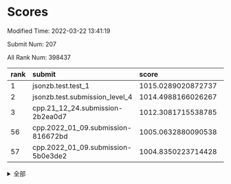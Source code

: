 # Scores

Modified Time: 2022-03-22 13:41:19

Submit Num: 207

All Rank Num: 398437

| rank |               submit               |       score        |       sigma        | pk_num |
| :--- | :--------------------------------- | :----------------- | :----------------- | :----- |
| 1    | jsonzb.test.test_1                 | 1015.0289020872737 | 0.8742226310403086 | 7697   |
| 2    | jsonzb.test.submission_level_4     | 1014.4988166026267 | 0.8237322721958111 | 7695   |
| 3    | cpp.21_12_24.submission-2b2ea0d7   | 1012.3081715538785 | 0.8055825533690012 | 7695   |
| 56   | cpp.2022_01_09.submission-816672bd | 1005.0632880090538 | 0.7116524582574919 | 7704   |
| 57   | cpp.2022_01_09.submission-5b0e3de2 | 1004.8350223714428 | 0.7280744418440986 | 7701   |


<details>
<summary>全部</summary>

| rank |                 submit                 |       score        |       sigma        | pk_num |
| :--- | :------------------------------------- | :----------------- | :----------------- | :----- |
| 1    | jsonzb.test.test_1                     | 1015.0289020872737 | 0.8742226310403086 | 7697   |
| 2    | jsonzb.test.submission_level_4         | 1014.4988166026267 | 0.8237322721958111 | 7695   |
| 3    | cpp.21_12_24.submission-2b2ea0d7       | 1012.3081715538785 | 0.8055825533690012 | 7695   |
| 4    | gobigger.level_3.submission_level_3_24 | 1012.1178313503518 | 0.7775920775060767 | 7702   |
| 5    | gobigger.level_3.submission_level_3_44 | 1011.9843914578685 | 0.7918392369720044 | 7704   |
| 6    | gobigger.level_3.submission_level_3_37 | 1011.8249635458933 | 0.7814756874081449 | 7699   |
| 7    | gobigger.level_3.submission_level_3_1  | 1011.2432163155141 | 0.7585206085815955 | 7699   |
| 8    | gobigger.level_3.submission_level_3_39 | 1011.1555241947623 | 0.7862288827511577 | 7700   |
| 9    | gobigger.level_3.submission_level_3_40 | 1011.1385917942629 | 0.7788636024819415 | 7693   |
| 10   | gobigger.level_3.submission_level_3_36 | 1011.1276488510794 | 0.7613175158330943 | 7698   |
| 11   | gobigger.level_3.submission_level_3_18 | 1011.1201894612987 | 0.7604049255321786 | 7702   |
| 12   | gobigger.level_3.submission_level_3_19 | 1011.0798099249333 | 0.7905209011096894 | 7695   |
| 13   | gobigger.level_3.submission_level_3_10 | 1011.0473327856215 | 0.7673948727587454 | 7702   |
| 14   | gobigger.level_3.submission_level_3_0  | 1011.0063234272933 | 0.7613334062821829 | 7695   |
| 15   | gobigger.level_3.submission_level_3_3  | 1010.9348306866883 | 0.769434742159244  | 7704   |
| 16   | gobigger.level_3.submission_level_3_43 | 1010.8832669623617 | 0.7728020402177118 | 7701   |
| 17   | gobigger.level_3.submission_level_3_33 | 1010.8700222252746 | 0.7734456293121509 | 7697   |
| 18   | gobigger.level_3.submission_level_3_30 | 1010.6669288636232 | 0.769668981916435  | 7699   |
| 19   | gobigger.level_3.submission_level_3_21 | 1010.5904373358421 | 0.796821987830907  | 7702   |
| 20   | gobigger.level_3.submission_level_3_20 | 1010.5667988363936 | 0.7637779207041885 | 7702   |
| 21   | gobigger.level_3.submission_level_3_34 | 1010.3738970932332 | 0.7707373912114108 | 7702   |
| 22   | gobigger.level_3.submission_level_3_2  | 1010.149534610072  | 0.7629922290749678 | 7703   |
| 23   | gobigger.level_3.submission_level_3_27 | 1010.064775863933  | 0.7527874950285428 | 7701   |
| 24   | gobigger.level_3.submission_level_3_4  | 1010.0631246108762 | 0.754960205197387  | 7694   |
| 25   | gobigger.level_3.submission_level_3_5  | 1010.0587767029886 | 0.7668030603550754 | 7698   |
| 26   | gobigger.level_3.submission_level_3_12 | 1010.0467335957006 | 0.7453711512816183 | 7697   |
| 27   | gobigger.level_3.submission_level_3_46 | 1009.9683926719266 | 0.7557873608496091 | 7696   |
| 28   | gobigger.level_3.submission_level_3_9  | 1009.8819778296345 | 0.7478147914811643 | 7698   |
| 29   | gobigger.level_3.submission_level_3_23 | 1009.8484360422947 | 0.7649895159811448 | 7694   |
| 30   | gobigger.level_3.submission_level_3_26 | 1009.7454410415717 | 0.7607300856709935 | 7699   |
| 31   | gobigger.level_3.submission_level_3_32 | 1009.6742988648665 | 0.7723635684432207 | 7702   |
| 32   | gobigger.level_3.submission_level_3_16 | 1009.596203877273  | 0.743432470717677  | 7698   |
| 33   | gobigger.level_3.submission_level_3_48 | 1009.5511175610627 | 0.745880659496533  | 7697   |
| 34   | gobigger.level_3.submission_level_3_31 | 1009.5161342515037 | 0.7601410291447882 | 7696   |
| 35   | gobigger.level_3.submission_level_3_25 | 1009.4817325837784 | 0.7435450531884317 | 7700   |
| 36   | gobigger.level_3.submission_level_3_47 | 1009.4762976119813 | 0.7468833796579947 | 7697   |
| 37   | gobigger.level_3.submission_level_3_41 | 1009.456229256228  | 0.7386509150099689 | 7692   |
| 38   | gobigger.level_3.submission_level_3_42 | 1009.4549493201131 | 0.7617754414749384 | 7700   |
| 39   | gobigger.level_3.submission_level_3_22 | 1009.4440011599114 | 0.7679508849083714 | 7704   |
| 40   | gobigger.level_3.submission_level_3_35 | 1009.4158931293117 | 0.7574611849613583 | 7705   |
| 41   | gobigger.level_3.submission_level_3_29 | 1009.4039326327367 | 0.7614180854028547 | 7696   |
| 42   | gobigger.level_3.submission_level_3_13 | 1009.3482764518395 | 0.7517487906473983 | 7697   |
| 43   | gobigger.level_3.submission_level_3_28 | 1009.2420864668466 | 0.7546061395710991 | 7698   |
| 44   | gobigger.level_3.submission_level_3_7  | 1009.138032138824  | 0.7525589438090872 | 7698   |
| 45   | gobigger.level_3.submission_level_3_11 | 1009.1053640893988 | 0.7591702134766231 | 7698   |
| 46   | gobigger.level_3.submission_level_3_6  | 1008.9977373807566 | 0.7792723947006538 | 7700   |
| 47   | gobigger.level_3.submission_level_3_38 | 1008.9930237067887 | 0.7389078395307449 | 7698   |
| 48   | gobigger.level_3.submission_level_3_49 | 1008.9926871821934 | 0.7358009018662878 | 7700   |
| 49   | gobigger.level_3.submission_level_3_15 | 1008.9821080843475 | 0.7402250822737352 | 7698   |
| 50   | gobigger.level_3.submission_level_3_45 | 1008.729130822412  | 0.7423757702865019 | 7697   |
| 51   | gobigger.level_3.submission_level_3_17 | 1008.6223589589677 | 0.7410730114758179 | 7704   |
| 52   | gobigger.level_3.submission_level_3_8  | 1008.5621351294177 | 0.7641019865588221 | 7696   |
| 53   | gobigger.level_3.submission_level_3_14 | 1008.4971295969958 | 0.7741653835391161 | 7699   |
| 54   | gobigger.level_1.submission_level_1_24 | 1005.5530199769962 | 0.7434172215123267 | 7698   |
| 55   | gobigger.level_1.submission_level_1_16 | 1005.1654498116158 | 0.7357305140138786 | 7703   |
| 56   | cpp.2022_01_09.submission-816672bd     | 1005.0632880090538 | 0.7116524582574919 | 7704   |
| 57   | cpp.2022_01_09.submission-5b0e3de2     | 1004.8350223714428 | 0.7280744418440986 | 7701   |
| 58   | gobigger.level_1.submission_level_1_29 | 1004.758094897785  | 0.7183460199346055 | 7700   |
| 59   | gobigger.level_1.submission_level_1_1  | 1004.5883352081221 | 0.7129643845265108 | 7698   |
| 60   | gobigger.level_1.submission_level_1_38 | 1004.5730546204504 | 0.708973116630579  | 7698   |
| 61   | gobigger.level_1.submission_level_1_9  | 1004.4958147898986 | 0.7208433825481116 | 7696   |
| 62   | gobigger.level_1.submission_level_1_22 | 1004.4242040924765 | 0.7138674539918343 | 7701   |
| 63   | gobigger.level_1.submission_level_1_35 | 1004.1673051064674 | 0.7171048963188824 | 7702   |
| 64   | gobigger.level_1.submission_level_1_4  | 1004.0859512434846 | 0.7225434908046627 | 7702   |
| 65   | gobigger.level_1.submission_level_1_30 | 1004.077991568314  | 0.7200720143049553 | 7706   |
| 66   | gobigger.level_1.submission_level_1_11 | 1003.9787764529374 | 0.7161174942212376 | 7697   |
| 67   | gobigger.level_1.submission_level_1_46 | 1003.9745684157604 | 0.7129575191634461 | 7700   |
| 68   | gobigger.level_1.submission_level_1_26 | 1003.8948591932859 | 0.7325404362622262 | 7699   |
| 69   | gobigger.level_1.submission_level_1_17 | 1003.8901177388666 | 0.7140481088173396 | 7699   |
| 70   | gobigger.level_1.submission_level_1_49 | 1003.8846377704401 | 0.7123059843989922 | 7696   |
| 71   | gobigger.level_1.submission_level_1_7  | 1003.7187017109492 | 0.7164554318777132 | 7701   |
| 72   | gobigger.level_1.submission_level_1_8  | 1003.6475410599115 | 0.7130303710433957 | 7702   |
| 73   | gobigger.level_1.submission_level_1_28 | 1003.6290228218029 | 0.7259144983509318 | 7700   |
| 74   | gobigger.level_1.submission_level_1_37 | 1003.5383139239162 | 0.7057642308933656 | 7697   |
| 75   | gobigger.level_1.submission_level_1_41 | 1003.3883091087151 | 0.7191562296775434 | 7697   |
| 76   | gobigger.level_1.submission_level_1_14 | 1003.3331097006522 | 0.7170384633578943 | 7704   |
| 77   | gobigger.level_1.submission_level_1_33 | 1003.309372652953  | 0.7100686149242738 | 7697   |
| 78   | gobigger.level_1.submission_level_1_36 | 1003.304402700993  | 0.7076700464432022 | 7703   |
| 79   | gobigger.level_1.submission_level_1_23 | 1003.2979720266909 | 0.7119756711444525 | 7696   |
| 80   | gobigger.level_1.submission_level_1_32 | 1003.295254909183  | 0.7112623737191135 | 7697   |
| 81   | gobigger.level_1.submission_level_1_18 | 1003.2035144226277 | 0.7188719925203777 | 7701   |
| 82   | gobigger.level_1.submission_level_1_42 | 1003.1731409012094 | 0.7120613511433759 | 7696   |
| 83   | gobigger.level_1.submission_level_1_21 | 1003.0240039453076 | 0.7247780849018229 | 7696   |
| 84   | gobigger.level_1.submission_level_1_34 | 1002.9442080233847 | 0.7167282366737017 | 7701   |
| 85   | gobigger.level_1.submission_level_1_12 | 1002.9205194213176 | 0.7107841710820744 | 7701   |
| 86   | gobigger.level_1.submission_level_1_6  | 1002.8780339952086 | 0.7138745824753437 | 7702   |
| 87   | gobigger.level_1.submission_level_1_43 | 1002.8740684373796 | 0.7072472069165762 | 7699   |
| 88   | gobigger.level_1.submission_level_1_15 | 1002.7652808283408 | 0.7185612214248392 | 7700   |
| 89   | gobigger.level_1.submission_level_1_48 | 1002.7544810508531 | 0.7242022356040558 | 7693   |
| 90   | gobigger.level_1.submission_level_1_0  | 1002.7416637818624 | 0.7128132564577468 | 7705   |
| 91   | gobigger.level_1.submission_level_1_44 | 1002.7323615051445 | 0.7112785112112432 | 7702   |
| 92   | gobigger.level_1.submission_level_1_2  | 1002.681053329637  | 0.711854859507587  | 7697   |
| 93   | gobigger.level_1.submission_level_1_10 | 1002.3449301804678 | 0.7107448004983334 | 7699   |
| 94   | gobigger.level_1.submission_level_1_27 | 1002.2277698360483 | 0.7236718922873149 | 7703   |
| 95   | gobigger.level_1.submission_level_1_13 | 1002.218179875599  | 0.720140022660092  | 7703   |
| 96   | gobigger.level_1.submission_level_1_47 | 1002.1858428941933 | 0.7253958266609911 | 7703   |
| 97   | gobigger.level_1.submission_level_1_31 | 1002.1714057332958 | 0.7163866428248914 | 7697   |
| 98   | gobigger.level_1.submission_level_1_20 | 1002.0815863512344 | 0.7090073561890454 | 7699   |
| 99   | gobigger.level_1.submission_level_1_25 | 1002.0757608324117 | 0.6981996658027492 | 7700   |
| 100  | gobigger.level_1.submission_level_1_45 | 1002.0541476896284 | 0.7203242484930825 | 7695   |
| 101  | gobigger.level_1.submission_level_1_19 | 1001.8632089111045 | 0.7204392664354744 | 7702   |
| 102  | gobigger.level_1.submission_level_1_5  | 1001.7045571688615 | 0.707019153183205  | 7699   |
| 103  | gobigger.level_1.submission_level_1_39 | 1001.6347132152883 | 0.7077658852014559 | 7703   |
| 104  | gobigger.level_1.submission_level_1_3  | 1001.5508880707391 | 0.7173197108738362 | 7704   |
| 105  | gobigger.level_1.submission_level_1_40 | 1001.5488597509565 | 0.7107631389891662 | 7698   |
| 106  | gobigger.random.submission_random_28   | 997.4798929271348  | 0.6970800562541526 | 7697   |
| 107  | gobigger.random.submission_random_32   | 997.0584498337387  | 0.7154670088928687 | 7693   |
| 108  | gobigger.random.submission_random_29   | 996.932222309518   | 0.69821651975231   | 7698   |
| 109  | gobigger.random.submission_random_43   | 996.8942824675127  | 0.6927173641114364 | 7698   |
| 110  | gobigger.random.submission_random_46   | 996.8573934316136  | 0.7077606108639138 | 7704   |
| 111  | gobigger.random.submission_random_49   | 996.8237558907999  | 0.722800926606985  | 7695   |
| 112  | gobigger.random.submission_random_47   | 996.8047224102083  | 0.7078473618039459 | 7695   |
| 113  | gobigger.random.submission_random_1    | 996.682030986374   | 0.7031746847523906 | 7698   |
| 114  | gobigger.random.submission_random_40   | 996.6668274304458  | 0.7123504974505362 | 7702   |
| 115  | gobigger.random.submission_random_8    | 996.517744437107   | 0.7075305186507226 | 7701   |
| 116  | gobigger.random.submission_random_27   | 996.4923484910829  | 0.7141967889333725 | 7703   |
| 117  | gobigger.random.submission_random_4    | 996.3502294355256  | 0.7104343523298505 | 7698   |
| 118  | gobigger.random.submission_random_44   | 996.3138329277003  | 0.7182309266976753 | 7699   |
| 119  | gobigger.random.submission_random_22   | 996.3102182911745  | 0.6973031309449567 | 7700   |
| 120  | gobigger.random.submission_random_45   | 996.3018874332984  | 0.7113106666718682 | 7702   |
| 121  | gobigger.random.submission_random_19   | 996.299668580386   | 0.7005794035698292 | 7702   |
| 122  | gobigger.random.submission_random_6    | 996.2839071387682  | 0.7209787174378112 | 7699   |
| 123  | gobigger.random.submission_random_10   | 996.2565489169017  | 0.711063765055586  | 7700   |
| 124  | gobigger.random.submission_random_3    | 996.2359007869583  | 0.7060167302545445 | 7699   |
| 125  | gobigger.random.submission_random_38   | 996.1494016066897  | 0.7133054204181638 | 7697   |
| 126  | gobigger.random.submission_random_2    | 996.1321879140264  | 0.695143208369834  | 7699   |
| 127  | gobigger.random.submission_random_31   | 996.101564917683   | 0.7193258627617017 | 7700   |
| 128  | gobigger.random.submission_random_39   | 996.096017184661   | 0.7300479097887036 | 7701   |
| 129  | gobigger.random.submission_random_41   | 996.0853487347288  | 0.7054106168570294 | 7701   |
| 130  | gobigger.random.submission_random_21   | 996.0597867278448  | 0.6992638813408655 | 7699   |
| 131  | gobigger.random.submission_random_5    | 996.048024591645   | 0.7340044626400459 | 7698   |
| 132  | gobigger.random.submission_random_26   | 996.042078503246   | 0.7091102509480118 | 7703   |
| 133  | gobigger.random.submission_random_13   | 996.033226442814   | 0.7145807128528379 | 7699   |
| 134  | gobigger.random.submission_random_12   | 995.9409522542061  | 0.7040905605221579 | 7700   |
| 135  | gobigger.random.submission_random_20   | 995.9372785042339  | 0.7136340182004803 | 7700   |
| 136  | gobigger.random.submission_random_18   | 995.8655416123684  | 0.7137306486488098 | 7700   |
| 137  | gobigger.random.submission_random_24   | 995.7299826632714  | 0.7028239094480084 | 7704   |
| 138  | gobigger.random.submission_random_15   | 995.7256693312455  | 0.7127919003236318 | 7698   |
| 139  | gobigger.random.submission_random_34   | 995.7049003589499  | 0.717966862827911  | 7696   |
| 140  | gobigger.random.submission_random_14   | 995.6496666969501  | 0.7134064626031676 | 7702   |
| 141  | gobigger.random.submission_random_7    | 995.6402883796884  | 0.7049452950970266 | 7702   |
| 142  | gobigger.random.submission_random_9    | 995.5885906898984  | 0.7084573684461563 | 7699   |
| 143  | gobigger.random.submission_random_33   | 995.5577158664939  | 0.732522446331376  | 7701   |
| 144  | gobigger.random.submission_random_17   | 995.5384333879566  | 0.7161706306188197 | 7700   |
| 145  | gobigger.random.submission_random_37   | 995.5270073002188  | 0.7187199772757777 | 7698   |
| 146  | gobigger.random.submission_random_42   | 995.5093767497152  | 0.7149466111718394 | 7697   |
| 147  | gobigger.random.submission_random_23   | 995.3031978737746  | 0.7189683371005388 | 7696   |
| 148  | gobigger.random.submission_random_16   | 995.2415796155593  | 0.7126806814253921 | 7701   |
| 149  | gobigger.random.submission_random_36   | 995.2415574888355  | 0.7120822214052459 | 7697   |
| 150  | gobigger.random.submission_random_25   | 995.1917699822976  | 0.6976856765589842 | 7693   |
| 151  | gobigger.random.submission_random_11   | 995.1885510219857  | 0.7085009675118666 | 7700   |
| 152  | gobigger.random.submission_random_30   | 995.0035717539818  | 0.7283991631744327 | 7698   |
| 153  | gobigger.random.submission_random_48   | 994.7914132599496  | 0.726281972247911  | 7700   |
| 154  | gobigger.random.submission_random_0    | 994.7903528148727  | 0.7094808798171462 | 7704   |
| 155  | gobigger.random.submission_random_35   | 994.4489790498264  | 0.7202473544991951 | 7699   |
| 156  | gobigger.level_2.submission_level_2_44 | 993.8655457987201  | 0.7310198456957366 | 7701   |
| 157  | gobigger.level_2.submission_level_2_36 | 993.5848930251717  | 0.7273642973256268 | 7696   |
| 158  | gobigger.level_2.submission_level_2_41 | 993.5254463124577  | 0.7289156739284616 | 7700   |
| 159  | gobigger.level_2.submission_level_2_26 | 993.3016258758317  | 0.7379543927417732 | 7698   |
| 160  | gobigger.level_2.submission_level_2_43 | 993.2474764931796  | 0.7738093519076362 | 7701   |
| 161  | gobigger.level_2.submission_level_2_25 | 993.2152228006206  | 0.7504920129067003 | 7698   |
| 162  | gobigger.level_2.submission_level_2_3  | 993.2133123293384  | 0.7439436839634078 | 7696   |
| 163  | gobigger.level_2.submission_level_2_1  | 993.165499235081   | 0.7285364759706349 | 7699   |
| 164  | gobigger.level_2.submission_level_2_48 | 993.0793670219157  | 0.7418007479336188 | 7703   |
| 165  | gobigger.level_2.submission_level_2_19 | 993.070240943471   | 0.7407748857812724 | 7702   |
| 166  | gobigger.level_2.submission_level_2_42 | 992.8108977313328  | 0.7362691746172554 | 7698   |
| 167  | gobigger.level_2.submission_level_2_18 | 992.7930541175908  | 0.7330036225675599 | 7695   |
| 168  | gobigger.level_2.submission_level_2_45 | 992.7452815859461  | 0.7464099746587064 | 7702   |
| 169  | gobigger.level_2.submission_level_2_10 | 992.7159125741933  | 0.7474751651920992 | 7700   |
| 170  | gobigger.level_2.submission_level_2_7  | 992.6842083495338  | 0.7377894674855021 | 7703   |
| 171  | gobigger.level_2.submission_level_2_8  | 992.5737628222097  | 0.7319223619186995 | 7697   |
| 172  | gobigger.level_2.submission_level_2_22 | 992.5713384011883  | 0.735941714092872  | 7700   |
| 173  | gobigger.level_2.submission_level_2_40 | 992.5428408749231  | 0.7366771462796453 | 7695   |
| 174  | gobigger.level_2.submission_level_2_47 | 992.4701854531528  | 0.7563329083380832 | 7700   |
| 175  | gobigger.level_2.submission_level_2_29 | 992.4388472517574  | 0.7409694735996135 | 7697   |
| 176  | gobigger.level_2.submission_level_2_30 | 992.4345346631487  | 0.7314730565236301 | 7696   |
| 177  | gobigger.level_2.submission_level_2_11 | 992.4237376517774  | 0.7389599418948101 | 7701   |
| 178  | gobigger.level_2.submission_level_2_38 | 992.2481606998948  | 0.7472566415696725 | 7703   |
| 179  | gobigger.level_2.submission_level_2_15 | 992.2308703218937  | 0.7387244578571266 | 7697   |
| 180  | gobigger.level_2.submission_level_2_49 | 992.2250041721198  | 0.731069789834943  | 7693   |
| 181  | gobigger.level_2.submission_level_2_37 | 992.2065611643424  | 0.726506135009657  | 7699   |
| 182  | gobigger.level_2.submission_level_2_34 | 992.2001953457074  | 0.749025490612838  | 7702   |
| 183  | gobigger.level_2.submission_level_2_31 | 992.1930955403394  | 0.731902451370245  | 7699   |
| 184  | gobigger.level_2.submission_level_2_23 | 992.0473799732313  | 0.7479395020351762 | 7698   |
| 185  | gobigger.level_2.submission_level_2_13 | 992.032459140835   | 0.7522305644449201 | 7701   |
| 186  | gobigger.level_2.submission_level_2_24 | 991.9744334553579  | 0.7511240957440622 | 7698   |
| 187  | gobigger.level_2.submission_level_2_2  | 991.8175255784228  | 0.7432080605520281 | 7699   |
| 188  | gobigger.level_2.submission_level_2_33 | 991.791864492818   | 0.7437831819436572 | 7700   |
| 189  | gobigger.level_2.submission_level_2_9  | 991.716756463965   | 0.754750803552216  | 7702   |
| 190  | gobigger.level_2.submission_level_2_14 | 991.6462304117413  | 0.7520980351954983 | 7695   |
| 191  | gobigger.level_2.submission_level_2_39 | 991.5938116358465  | 0.7454880845615978 | 7700   |
| 192  | gobigger.level_2.submission_level_2_32 | 991.4255915391553  | 0.760524016605533  | 7703   |
| 193  | gobigger.level_2.submission_level_2_6  | 991.3586661682963  | 0.7667673615529401 | 7699   |
| 194  | gobigger.level_2.submission_level_2_20 | 991.2424030314627  | 0.7864553779512905 | 7698   |
| 195  | gobigger.level_2.submission_level_2_21 | 991.2202977992085  | 0.7524454331193687 | 7696   |
| 196  | gobigger.level_2.submission_level_2_27 | 991.1829966071336  | 0.770432155366535  | 7701   |
| 197  | gobigger.level_2.submission_level_2_17 | 991.1606991647593  | 0.7739335341403729 | 7699   |
| 198  | gobigger.level_2.submission_level_2_35 | 991.0665017446776  | 0.7618661348706809 | 7701   |
| 199  | gobigger.level_2.submission_level_2_4  | 991.0642786410432  | 0.7523226817747878 | 7698   |
| 200  | gobigger.level_2.submission_level_2_16 | 991.0279934326957  | 0.7538706326726144 | 7703   |
| 201  | gobigger.level_2.submission_level_2_5  | 990.9537270115659  | 0.75982308089752   | 7700   |
| 202  | gobigger.level_2.submission_level_2_46 | 990.7860096790497  | 0.7597263034068847 | 7699   |
| 203  | gobigger.level_2.submission_level_2_28 | 990.6478746295901  | 0.7638729489092341 | 7701   |
| 204  | gobigger.level_2.submission_level_2_0  | 990.4658288270258  | 0.7780933846749973 | 7699   |
| 205  | gobigger.level_2.submission_level_2_12 | 989.8881647437813  | 0.7588642050419311 | 7699   |
| 206  | gobigger.none.submission_none_1        | 976.0013932101888  | 1.5229820913482184 | 7705   |
| 207  | gobigger.none.submission_none_0        | 975.8953817893823  | 1.4164995178094342 | 7696   |

</details>
